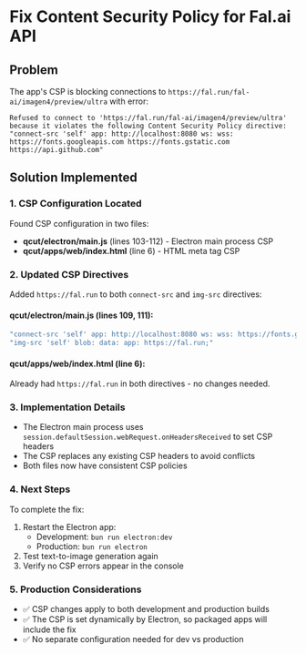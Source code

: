 # Fix Content Security Policy for Fal.ai API

## Problem
The app's CSP is blocking connections to `https://fal.run/fal-ai/imagen4/preview/ultra` with error:
```
Refused to connect to 'https://fal.run/fal-ai/imagen4/preview/ultra' because it violates the following Content Security Policy directive: "connect-src 'self' app: http://localhost:8080 ws: wss: https://fonts.googleapis.com https://fonts.gstatic.com https://api.github.com"
```

## Solution Implemented

### 1. CSP Configuration Located
Found CSP configuration in two files:
- **qcut/electron/main.js** (lines 103-112) - Electron main process CSP
- **qcut/apps/web/index.html** (line 6) - HTML meta tag CSP

### 2. Updated CSP Directives
Added `https://fal.run` to both `connect-src` and `img-src` directives:

#### qcut/electron/main.js (lines 109, 111):
```javascript
"connect-src 'self' app: http://localhost:8080 ws: wss: https://fonts.googleapis.com https://fonts.gstatic.com https://api.github.com https://fal.run; " +
"img-src 'self' blob: data: app: https://fal.run;"
```

#### qcut/apps/web/index.html (line 6):
Already had `https://fal.run` in both directives - no changes needed.

### 3. Implementation Details
- The Electron main process uses `session.defaultSession.webRequest.onHeadersReceived` to set CSP headers
- The CSP replaces any existing CSP headers to avoid conflicts
- Both files now have consistent CSP policies

### 4. Next Steps
To complete the fix:
1. Restart the Electron app:
   - Development: `bun run electron:dev`
   - Production: `bun run electron`
2. Test text-to-image generation again
3. Verify no CSP errors appear in the console

### 5. Production Considerations
- ✅ CSP changes apply to both development and production builds
- ✅ The CSP is set dynamically by Electron, so packaged apps will include the fix
- ✅ No separate configuration needed for dev vs production